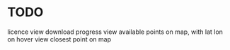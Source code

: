 # TODO
licence
view download progress
view available points on map, with lat lon on hover
view closest point on map
